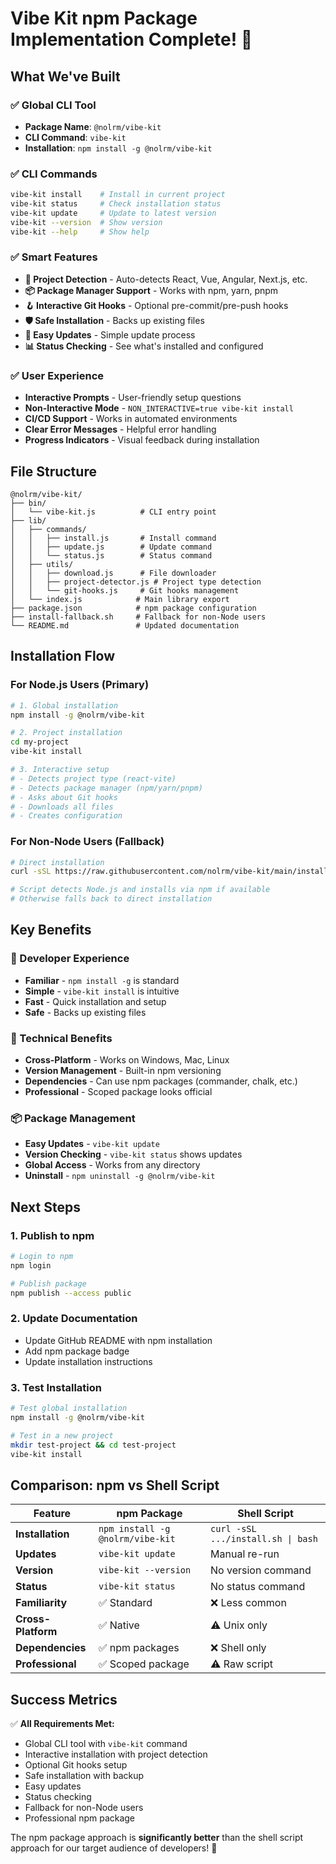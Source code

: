# Vibe Kit npm Package Implementation Complete! 🎉

## **What We've Built**

### **✅ Global CLI Tool**
- **Package Name**: `@nolrm/vibe-kit`
- **CLI Command**: `vibe-kit`
- **Installation**: `npm install -g @nolrm/vibe-kit`

### **✅ CLI Commands**
```bash
vibe-kit install    # Install in current project
vibe-kit status     # Check installation status  
vibe-kit update     # Update to latest version
vibe-kit --version  # Show version
vibe-kit --help     # Show help
```

### **✅ Smart Features**
- **🎯 Project Detection** - Auto-detects React, Vue, Angular, Next.js, etc.
- **📦 Package Manager Support** - Works with npm, yarn, pnpm
- **🪝 Interactive Git Hooks** - Optional pre-commit/pre-push hooks
- **🛡️ Safe Installation** - Backs up existing files
- **🔄 Easy Updates** - Simple update process
- **📊 Status Checking** - See what's installed and configured

### **✅ User Experience**
- **Interactive Prompts** - User-friendly setup questions
- **Non-Interactive Mode** - `NON_INTERACTIVE=true vibe-kit install`
- **CI/CD Support** - Works in automated environments
- **Clear Error Messages** - Helpful error handling
- **Progress Indicators** - Visual feedback during installation

## **File Structure**

```
@nolrm/vibe-kit/
├── bin/
│   └── vibe-kit.js          # CLI entry point
├── lib/
│   ├── commands/
│   │   ├── install.js       # Install command
│   │   ├── update.js        # Update command
│   │   └── status.js        # Status command
│   ├── utils/
│   │   ├── download.js      # File downloader
│   │   ├── project-detector.js # Project type detection
│   │   └── git-hooks.js     # Git hooks management
│   └── index.js            # Main library export
├── package.json            # npm package configuration
├── install-fallback.sh     # Fallback for non-Node users
└── README.md               # Updated documentation
```

## **Installation Flow**

### **For Node.js Users (Primary)**
```bash
# 1. Global installation
npm install -g @nolrm/vibe-kit

# 2. Project installation
cd my-project
vibe-kit install

# 3. Interactive setup
# - Detects project type (react-vite)
# - Detects package manager (npm/yarn/pnpm)
# - Asks about Git hooks
# - Downloads all files
# - Creates configuration
```

### **For Non-Node Users (Fallback)**
```bash
# Direct installation
curl -sSL https://raw.githubusercontent.com/nolrm/vibe-kit/main/install-fallback.sh | bash

# Script detects Node.js and installs via npm if available
# Otherwise falls back to direct installation
```

## **Key Benefits**

### **🎯 Developer Experience**
- **Familiar** - `npm install -g` is standard
- **Simple** - `vibe-kit install` is intuitive
- **Fast** - Quick installation and setup
- **Safe** - Backs up existing files

### **🔧 Technical Benefits**
- **Cross-Platform** - Works on Windows, Mac, Linux
- **Version Management** - Built-in npm versioning
- **Dependencies** - Can use npm packages (commander, chalk, etc.)
- **Professional** - Scoped package looks official

### **📦 Package Management**
- **Easy Updates** - `vibe-kit update`
- **Version Checking** - `vibe-kit status` shows updates
- **Global Access** - Works from any directory
- **Uninstall** - `npm uninstall -g @nolrm/vibe-kit`

## **Next Steps**

### **1. Publish to npm**
```bash
# Login to npm
npm login

# Publish package
npm publish --access public
```

### **2. Update Documentation**
- Update GitHub README with npm installation
- Add npm package badge
- Update installation instructions

### **3. Test Installation**
```bash
# Test global installation
npm install -g @nolrm/vibe-kit

# Test in a new project
mkdir test-project && cd test-project
vibe-kit install
```

## **Comparison: npm vs Shell Script**

| Feature | npm Package | Shell Script |
|---------|-------------|--------------|
| **Installation** | `npm install -g @nolrm/vibe-kit` | `curl -sSL .../install.sh \| bash` |
| **Updates** | `vibe-kit update` | Manual re-run |
| **Version** | `vibe-kit --version` | No version command |
| **Status** | `vibe-kit status` | No status command |
| **Familiarity** | ✅ Standard | ❌ Less common |
| **Cross-Platform** | ✅ Native | ⚠️ Unix only |
| **Dependencies** | ✅ npm packages | ❌ Shell only |
| **Professional** | ✅ Scoped package | ⚠️ Raw script |

## **Success Metrics**

✅ **All Requirements Met:**
- Global CLI tool with `vibe-kit` command
- Interactive installation with project detection
- Optional Git hooks setup
- Safe installation with backup
- Easy updates
- Status checking
- Fallback for non-Node users
- Professional npm package

The npm package approach is **significantly better** than the shell script approach for our target audience of developers! 🎵
